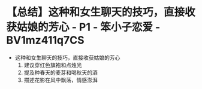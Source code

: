 # 【总结】这种和女生聊天的技巧，直接收获姑娘的芳心 - P1 - 笨小子恋爱 - BV1mz411q7CS

-   这种和女生聊天的技巧，直接收获姑娘的芳心
    1.  建议穿红色旗袍和点烛光
    2.  提及种春天的麦芽和喝秋天的酒
    3.  描述花影在风中飘荡，情感澎湃